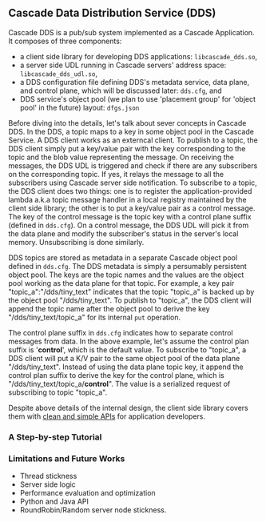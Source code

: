 ## Cascade Data Distribution Service (DDS)
Cascade DDS is a pub/sub system implemented as a Cascade Application. It composes of three components:
- a client side library for developing DDS applications: `libcascade_dds.so`,
- a server side UDL running in Cascade servers' address space: `libcascade_dds_udl.so`,
- a DDS configuration file defining DDS's metadata service, data plane, and control plane, which will be discussed later: `dds.cfg`, and
- DDS service's object pool (we plan to use 'placement group' for 'object pool' in the future) layout: `dfgs.json`

Before diving into the details, let's talk about sever concepts in Cascade DDS. In the DDS, a topic maps to a key in some object pool in the Cascade Service. A DDS client works as an externcal client. To publish to a topic, the DDS client simply put a key/value pair with the key corresponding to the topic and the blob value representing the message. On receiving the messages, the DDS UDL is triggered and check if there are any subscribers on the corresponding topic. If yes, it relays the message to all the subscribers using Cascade server side notification. To subscribe to a topic, the DDS client does two things: one is to register the application-provided lambda a.k.a topic message handler in a local registry maintained by the client side library; the other is to put a key/value pair as a control message. The key of the control message is the topic key with a control plane suffix (defined in `dds.cfg`). On a control message, the DDS UDL will pick it from the data plane and modify the subscriber's status in the server's local memory. Unsubscribing is done similarly.

DDS topics are stored as metadata in a separate Cascade object pool defined in `dds.cfg`. The DDS metadata is simply a persumably persistent object pool. The keys are the topic names and the values are the object pool working as the data plane for that topic. For example, a key pair "topic_a":"/dds/tiny_text" indicates that the topic "topic_a" is backed up by the object pool "/dds/tiny_text". To publish to "topic_a", the DDS client will append the topic name after the object pool to derive the key "/dds/tiny_text/topic_a" for its internal `put` operation.

The control plane suffix in `dds.cfg` indicates how to separate control messages from data. In the above example, let's assume the control plan suffix is '__control__', which is the default value. To subscribe to "topic_a", a DDS client will put a K/V pair to the same object pool of the data plane "/dds/tiny_text". Instead of using the data plane topic key, it append the control plan suffix to derive the key for the control plane, which is "/dds/tiny_text/topic_a/__control__". The value is a serialized request of subscribing to topic "topic_a".

Despite above details of the internal design, the client side library covers them with [clean and simple APIs](include/cascade_dds/dds.hpp) for application developers.

### A Step-by-step Tutorial

### Limitations and Future Works
- Thread stickness
- Server side logic
- Performance evaluation and optimization
- Python and Java API
- RoundRobin/Random server node stickness.
